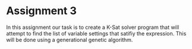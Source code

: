# Assignment 3

In this assignment our task is to create a K-Sat solver program that
will attempt to find the list of variable settings that satifiy the
expression. This will be done using a generational genetic algorithm.

